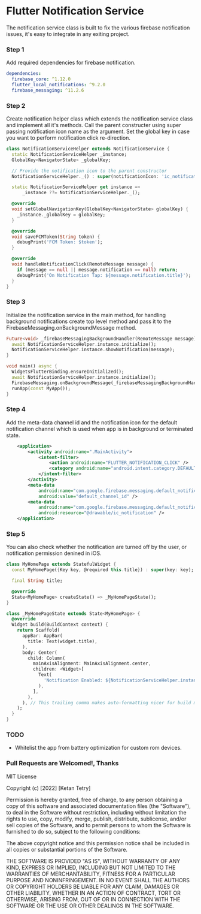 # Flutter Notification Service
The notification service class is built to fix the various firebase notification issues, 
it's easy to integrate in any exiting project.

### Step 1
Add required dependencies for firebase notification.
```yaml
dependencies:
  firebase_core: ^1.12.0
  flutter_local_notifications: ^9.2.0
  firebase_messaging: ^11.2.6
```

### Step 2
Create notification helper class which extends the notification service class and implement
all it's methods. Call the parent constructer using super passing notification icon name as the
argument. Set the global key in case you want to perform notification click re-direction.
```dart
class NotificationServiceHelper extends NotificationService {
  static NotificationServiceHelper _instance;
  GlobalKey<NavigatorState> _globalKey;

  // Provide the notification icon to the parent constructor
  NotificationServiceHelper._() : super(notificationIcon: 'ic_notification');

  static NotificationServiceHelper get instance =>
      _instance ??= NotificationServiceHelper._();

  @override
  void setGlobalNavigationKey(GlobalKey<NavigatorState> globalKey) {
    _instance._globalKey = globalKey;
  }

  @override
  void saveFCMToken(String token) {
    debugPrint('FCM Token: $token');
  }

  @override
  void handleNotificationClick(RemoteMessage message) {
    if (message == null || message.notification == null) return;
    debugPrint('On Notification Tap: ${message.notification.title}');
  }
}
```

### Step 3
Initialize the notification service in the main method, for handling background notifications
create top level method and pass it to the FirebaseMessaging.onBackgroundMessage method.
```dart
Future<void> _firebaseMessagingBackgroundHandler(RemoteMessage message) async {
  await NotificationServiceHelper.instance.initialize();
  NotificationServiceHelper.instance.showNotification(message);
}

void main() async {
  WidgetsFlutterBinding.ensureInitialized();
  await NotificationServiceHelper.instance.initialize();
  FirebaseMessaging.onBackgroundMessage(_firebaseMessagingBackgroundHandler);
  runApp(const MyApp());
}
```

### Step 4
Add the meta-data channel id and the notification icon for the default notification channel
which is used when app is in background or terminated state.

```xml
    <application>
        <activity android:name=".MainActivity">
            <intent-filter>
                <action android:name="FLUTTER_NOTIFICATION_CLICK" />
                <category android:name="android.intent.category.DEFAULT" />
            </intent-filter>
        </activity>
        <meta-data
            android:name="com.google.firebase.messaging.default_notification_channel_id"
            android:value="default_channel_id" />
        <meta-data
            android:name="com.google.firebase.messaging.default_notification_icon"
            android:resource="@drawable/ic_notification" />
    </application>
```

### Step 5
You can also check whether the notification are turned off by the user, or notification
permission denined in iOS.
```dart
class MyHomePage extends StatefulWidget {
  const MyHomePage({Key key, @required this.title}) : super(key: key);

  final String title;

  @override
  State<MyHomePage> createState() => _MyHomePageState();
}

class _MyHomePageState extends State<MyHomePage> {
  @override
  Widget build(BuildContext context) {
    return Scaffold(
      appBar: AppBar(
        title: Text(widget.title),
      ),
      body: Center(
        child: Column(
          mainAxisAlignment: MainAxisAlignment.center,
          children: <Widget>[
            Text(
              'Notification Enabled: ${NotificationServiceHelper.instance.isAuthorized}',
            ),
          ],
        ),
      ), // This trailing comma makes auto-formatting nicer for build methods.
    );
  }
}
```

### TODO
- Whitelist the app from battery optimization for custom rom devices.

### Pull Requests are Welcomed!, Thanks

MIT License

Copyright (c) [2022] [Ketan Tetry]

Permission is hereby granted, free of charge, to any person obtaining a copy
of this software and associated documentation files (the "Software"), to deal
in the Software without restriction, including without limitation the rights
to use, copy, modify, merge, publish, distribute, sublicense, and/or sell
copies of the Software, and to permit persons to whom the Software is
furnished to do so, subject to the following conditions:

The above copyright notice and this permission notice shall be included in all
copies or substantial portions of the Software.

THE SOFTWARE IS PROVIDED "AS IS", WITHOUT WARRANTY OF ANY KIND, EXPRESS OR
IMPLIED, INCLUDING BUT NOT LIMITED TO THE WARRANTIES OF MERCHANTABILITY,
FITNESS FOR A PARTICULAR PURPOSE AND NONINFRINGEMENT. IN NO EVENT SHALL THE
AUTHORS OR COPYRIGHT HOLDERS BE LIABLE FOR ANY CLAIM, DAMAGES OR OTHER
LIABILITY, WHETHER IN AN ACTION OF CONTRACT, TORT OR OTHERWISE, ARISING FROM,
OUT OF OR IN CONNECTION WITH THE SOFTWARE OR THE USE OR OTHER DEALINGS IN THE
SOFTWARE.